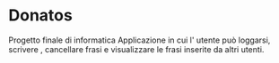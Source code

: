 # Donatos
Progetto finale di informatica 
Applicazione in cui l' utente può loggarsi, scrivere , cancellare frasi e visualizzare le frasi inserite da altri utenti.   